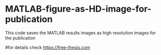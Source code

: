 # MATLAB-figure-as-HD-image-for-publication
This code saves the MATLAB results images as high resolution images for the publication

#for details check
https://free-thesis.com
